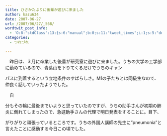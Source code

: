 ```yaml
---
title: ひさかたぶりに後輩が遊びに来ました
author: kazu634
date: 2007-06-27
url: /2007/06/27/_568/
wordtwit_post_info:
  - 'O:8:"stdClass":13:{s:6:"manual";b:0;s:11:"tweet_times";i:1;s:5:"delay";i:0;s:7:"enabled";i:1;s:10:"separation";s:2:"60";s:7:"version";s:3:"3.7";s:14:"tweet_template";b:0;s:6:"status";i:2;s:6:"result";a:0:{}s:13:"tweet_counter";i:2;s:13:"tweet_log_ids";a:1:{i:0;i:3015;}s:9:"hash_tags";a:0:{}s:8:"accounts";a:1:{i:0;s:7:"kazu634";}}'
categories:
  - つれづれ

---
```

<div class="section">
<p>
    　昨日は、３月に卒業した後輩が研究室に遊びに来ました。うちの大学の工学部に勤めているので、青葉山を下りてくるだけでうちのキャン
</p>
  
<p>
    パスに到着するという立地条件のすばらしさ。M1の子たちとは同級生なので、仲良く話していったようでした。
</p>
  
<p>
    　自
</p>
  
<p>
    分もその輪に最後までいようと思っていたのですが、うちの助手さんが初期の肺炎に倒れてしまったので、急遽助手さんの代理で明日発表をすることに。目下、
</p>
  
<p>
    がりがりと頑張っているところです。うちの外国人講師の先生に&#8221;pneumonia&#8221;と言えたことに感動する今日この頃でした。
</p>
</div>